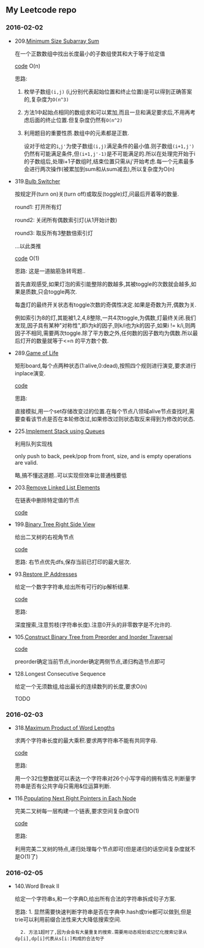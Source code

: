 ## My Leetcode repo

### 2016-02-02
- 209.[Minimum Size Subarray Sum](https://leetcode.com/problems/minimum-size-subarray-sum/)

    在一个正数数组中找出长度最小的子数组使其和大于等于给定值

    [code](229.py) O(n)

    思路:

    1. 枚举子数组```(i,j)``` (i,j分别代表起始位置和终止位置)是可以得到正确答案的,复杂度为```O(n^3)```

    2. 方法1中起始点相同的数组求和可以累加,而且一旦和满足要求后,不用再考虑后面的终止位置.但复杂度仍然有```O(n^2)```

    3. 利用题目的重要性质.数组中的元素都是正数.

        设对于给定的```i```,```j'```为使子数组```(i,j)```满足条件的最小值.则子数组```(i+1,j')```仍然有可能满足条件,但```(i+1,j'-1)```是不可能满足的.所以在处理完开始于i的子数组后,处理i+1子数组时,结束位置只需从j'开始考虑.每一个元素最多会进行两次操作(被累加到sum和从sum减去),所以复杂度为O(n)

- 319.[Bulb Switcher](https://leetcode.com/problems/bulb-switcher/)

    按规定开(turn on)关(turn off)或取反(toggle)灯,问最后开着等的数量.

    round1: 打开所有灯

    round2: 关闭所有偶数索引灯(从1开始计数)

    round3: 取反所有3整数倍索引灯

    ...以此类推

    [code](319.py) O(1)

    思路:
    这是一道脑筋急转弯题..

    首先直观感受,如果灯泡的索引能整除的数越多,其被toggle的次数就会越多,如果是质数,只会toggle两次.

    每盏灯的最终开关状态有toggle次数的奇偶性决定.如果是奇数为开,偶数为关.

    例如索引为8的灯,其能被1,2,4,8整除,一共4次toggle,为偶数,灯最终关闭.我们发现,因子具有某种"对称性",即i为k的因子,则k/i也为k的因子,如果i != k/i,则两因子不相同,需要两次toggle.除了平方数之外,任何数的因子数均为偶数.所以最后灯开的数量就等于<=n 的平方数个数.

- 289.[Game of Life](https://leetcode.com/problems/game-of-life/)

    矩形board,每个点两种状态(1:alive,0:dead),按照四个规则进行演变,要求进行inplace演变.

    [code](229.py)

    思路:

    直接模拟,用一个set存储改变过的位置.在每个节点八领域alive节点查找时,需要查看该节点是否在本轮修改过,如果修改过则状态取反来得到为修改的状态.

- 225.[Implement Stack using Queues](https://leetcode.com/problems/implement-stack-using-queues/)

    利用队列实现栈

     only push to back, peek/pop from front, size, and is empty operations are valid.

     略,搞不懂这道题..可以实现但效率比普通栈要低

- 203.[Remove Linked List Elements](https://leetcode.com/problems/remove-linked-list-elements/)

    在链表中删除特定值的节点

    [code](203.py)
- 199.[Binary Tree Right Side View](https://leetcode.com/problems/binary-tree-right-side-view/)

   给出二叉树的右视角节点

   [code](199.py)

   思路:
    右节点优先dfs,保存当前已打印的最大层次.

- 93.[Restore IP Addresses](https://leetcode.com/problems/restore-ip-addresses/)

    给定一个数字字符串,给出所有可行的ip解析结果.

    [code](93.py)

    思路:

    深度搜索,注意剪枝(字符串长度).注意0开头的非零数字是不允许的.

- 105.[Construct Binary Tree from Preorder and Inorder Traversal](https://leetcode.com/problems/construct-binary-tree-from-preorder-and-inorder-traversal/)

    [code](105.py)

    preorder确定当前节点,inorder确定两侧节点,递归构造节点即可

- 128.Longest Consecutive Sequence

    给定一个无须数组,给出最长的连续数列的长度,要求O(n)

    TODO

### 2016-02-03

- 318.[Maximum Product of Word Lengths](https://leetcode.com/problems/maximum-product-of-word-lengths/)

  求两个字符串长度的最大乘积.要求两字符串不能有共同字母.

  [code](318.cpp)

  思路:

  用一个32位整数就可以表达一个字符串对26个小写字母的拥有情况.判断量字符串是否有公共字母只需用&位运算判断.

- 116.[Populating Next Right Pointers in Each Node](https://leetcode.com/problems/populating-next-right-pointers-in-each-node/)

    完美二叉树每一层构建一个链表,要求空间复杂度O(1)

    [code](116.py)

    思路:

    利用完美二叉树的特点,递归处理每个节点即可(但是递归的话空间复杂度就不是O(1)了)

### 2016-02-05

- 140.Word Break II

    给定一个字符串s,和一个字典D,给出所有合法的字符串拆成句子方案.

    思路:
        1. 显然需要快速判断字符串是否在字典中.hash或trie都可以做到,但是trie可以利用前缀合法性来大大降低搜索空间.

        2. 方法1超时了,因为会会有大量重复的搜索.需要用动态规划或记忆化搜索记录从dp[i],dp[i]代表从s[i:]构成的合法句子
